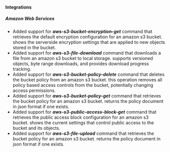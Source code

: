 
#### Integrations

##### Amazon Web Services

- Added support for ***aws-s3-bucket-encryption-get*** command that retrieves the default encryption configuration for an amazon s3 bucket. shows the serverside encryption settings that are applied to new objects stored in the bucket.
- Added support for ***aws-s3-file-download*** command that downloads a file from an amazon s3 bucket to local storage. supports versioned objects, byte range downloads, and provides download progress tracking.
- Added support for ***aws-s3-bucket-policy-delete*** command that deletes the bucket policy from an amazon s3 bucket. this operation removes all policy based access controls from the bucket, potentially changing access permissions.
- Added support for ***aws-s3-bucket-policy-get*** command that retrieves the bucket policy for an amazon s3 bucket. returns the policy document in json format if one exists.
- Added support for ***aws-s3-public-access-block-get*** command that retrieves the public access block configuration for an amazon s3 bucket. shows the current settings that control public access to the bucket and its objects.
- Added support for ***aws-s3-file-upload*** command that retrieves the bucket policy for an amazon s3 bucket. returns the policy document in json format if one exists.
